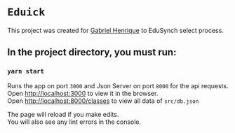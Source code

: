# `Eduick`

This project was created for [Gabriel Henrique](https://github.com/htgabriel) to EduSynch select process.

## In the project directory, you must run:

### `yarn start`

Runs the app on port `3000` and Json Server on port `8000` for the api requests.\
Open [http://localhost:3000](http://localhost:3000) to view it in the browser.\
Open [http://localhost:8000/classes](http://localhost:8000/classes) to view all data of `src/db.json`

The page will reload if you make edits.\
You will also see any lint errors in the console.

